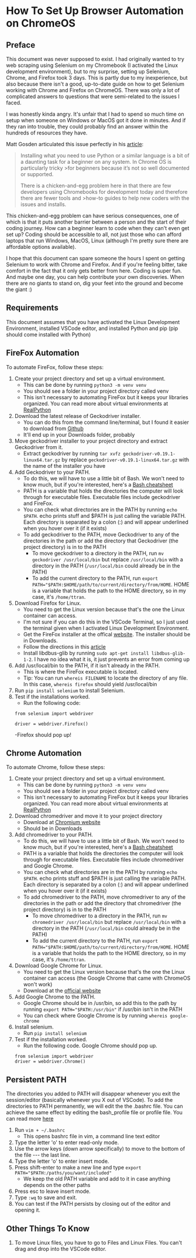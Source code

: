 # How To Set Up Browser Automation on ChromeOS

## Preface
This document was never supposed to exist. I had originally wanted to try web scraping using Selenium on my Chromebook (I activated the Linux development environment), but to my surprise, setting up Selenium, Chrome, and Firefox took 3 days. This is partly due to my inexperience, but also because there isn't a good, up-to-date guide on how to get Selenium working with Chrome and Firefox on ChromeOS. There was only a lot of complicated answers to questions that were semi-related to the issues I faced.

I was honestly kinda angry. It's unfair that I had to spend so much time on setup when someone on Windows or MacOS got it done in minutes. And if they ran into trouble, they could probably find an answer within the hundreds of resources they have. 

Matt Gosden articulated this issue perfectly in his [article](https://medium.com/swlh/is-a-chromebook-good-for-coding-and-data-science-322babcd5512):

>Installing what you need to use Python or a similar language is a bit of a daunting task for a beginner on any system. In Chrome OS is particularly tricky >for beginners because it’s not so well documented or supported.
>
>There is a chicken-and-egg problem here in that there are few developers using Chromebooks for development today and therefore there are fewer tools and >how-to guides to help new coders with the issues and installs.

This chicken-and-egg problem can have serious consequences, one of which is that it puts another barrier between a person and the start of their coding journey. How can a beginner learn to code when they can't even get set up? Coding should be accessible to all, not just those who can afford laptops that run Windows, MacOS, Linux (although I'm pretty sure there are affordable options available).

I hope that this document can spare someone the hours I spent on getting Selenium to work with Chrome and Firefox. And if you're feeling bitter, take comfort in the fact that it only gets better from here. Coding is super fun. And maybe one day, you can help contribute your own discoveries. When there are no giants to stand on, dig your feet into the ground and become the giant :)

## Requirements
This document assumes that you have activated the Linux Development Environment, installed VSCode editor, and installed Python and pip (pip should come installed with Python)

## FireFox Automation
To automate FireFox, follow these steps:

1. Create your project directory and set up a virtual environment.
   - This can be done by running `python3 -m venv venv`
   - You should see a folder in your project directory called venv
   - This isn't necessary to automating FireFox but it keeps your libraries organized. You can read more about virtual environments at [RealPython](https://realpython.com/python-virtual-environments-a-primer/)
2. Download the latest release of Geckodriver installer.
   - You can do this from the command line/terminal, but I found it easier to download from [Github](https://github.com/mozilla/geckodriver/releases)
   - It'll end up in your Downloads folder, probably
3. Move geckodriver installer to your project directory and extract Geckodriver from it.
   - Extract geckodriver by running `tar xvfz geckodriver-v0.19.1-linux64.tar.gz` by replace `geckodriver-v0.19.1-linux64.tar.gz` with the name of the installer you have
4. Add Geckodriver to your PATH.
   - To do this, we will have to use a little bit of Bash. We won't need to know much, but if you're interested, here's a [Bash cheatsheet](https://devhints.io/bash)
   - PATH is a variable that holds the directories the computer will look through for executable files. Executable files include geckodriver and FireFox.
   - You can check what directories are in the PATH by running `echo $PATH`. echo prints stuff and $PATH is just calling the variable PATH. Each directory is separated by a colon (:) and will appear underlined when you hover over it (if it exists)
   - To add geckodriver to the PATH, move Geckodriver to any of the directories in the path or add the directory that Geckodriver (the project directory) is in to the PATH
     - To move geckodriver to a directory in the PATH, run `mv geckodriver /usr/local/bin` but replace `/usr/local/bin` with a directory in the PATH (`/usr/local/bin` could already be in the PATH)
     - To add the current directory to the PATH, run `export PATH="$PATH:$HOME/path/to/current/directory/from/HOME`. HOME is a variable that holds the path to the HOME directory, so in my case, it's `/home/ttran`.
5. Download Firefox for Linux.
   - You need to get the Linux version because that's the one the Linux container can access.
   - I'm not sure if you can do this in the VSCode Terminal, so I just used the terminal given when I activated Linux Development Environment.
   - Get the FireFox installer at the offical [website](https://www.mozilla.org/en-US/firefox/linux/). The installer should be in Downloads.
   - Follow the directions in this [article](https://support.mozilla.org/en-US/kb/install-firefox-linux)
   - Install libdbus-glib by running `sudo apt-get install libdbus-glib-1-2`. I have no idea what it is, it just prevents an error from coming up
6. Add /usr/local/bin to the PATH, if it isn't already in the PATH.
   - This is where the FireFox executable is located.
   - Tip: You can run `whereis FILENAME` to locate the directory of any file. In this case, `whereis firefox` should yield /usr/local/bin
7. Run `pip install selenium` to install Selenium.
8. Test if the installations worked.
   - Run the following code:
   ```
   from selenium import webdriver

   driver = webdriver.Firefox()
   ```
   -Firefox should pop up!

## Chrome Automation
To automate Chrome, follow these steps:

1. Create your project directory and set up a virtual environment.
   - This can be done by running `python3 -m venv venv`
   - You should see a folder in your project directory called venv
   - This isn't necessary to automating FireFox but it keeps your libraries organized. You can read more about virtual environments at [RealPython](https://realpython.com/python-virtual-environments-a-primer/)
2. Download chromedriver and move it to your project directory
   - Download at [Chromium website](https://chromedriver.chromium.org/downloads)
   - Should be in Downloads
3. Add chromedriver to your PATH.
   - To do this, we will have to use a little bit of Bash. We won't need to know much, but if you're interested, here's a [Bash cheatsheet](https://devhints.io/bash)
   - PATH is a variable that holds the directories the computer will look through for executable files. Executable files include chromedriver and Google Chrome.
   - You can check what directories are in the PATH by running `echo $PATH`. echo prints stuff and $PATH is just calling the variable PATH. Each directory is separated by a colon (:) and will appear underlined when you hover over it (if it exists)
   - To add chromedriver to the PATH, move chromedriver to any of the directories in the path or add the directory that chromedriver (the project directory) is in to the PATH
     - To move chromedriver to a directory in the PATH, run `mv chromedriver /usr/local/bin` but replace `/usr/local/bin` with a directory in the PATH (`/usr/local/bin` could already be in the PATH)
     - To add the current directory to the PATH, run `export PATH="$PATH:$HOME/path/to/current/directory/from/HOME`. HOME is a variable that holds the path to the HOME directory, so in my case, it's `/home/ttran`.
4. Download Google Chrome for Linux.
   - You need to get the Linux version because that's the one the Linux container can access (the Google Chrome that came with ChromeOS won't work)
   - Download at the [official website](https://www.google.com/chrome/downloads/?platform=linux)
5. Add Google Chrome to the PATH.
   - Google Chrome should be in /usr/bin, so add this to the path by running `export PATH="$PATH:/usr/bin"` if /usr/bin isn't in the PATH
   - You can check where Google Chrome is by running `whereis google-chrome`
6. Install selenium.
   - Run `pip install selenium`
8. Test if the installation worked.
   - Run the following code. Google Chrome should pop up.
   ```
   from selenium import webdriver
   driver = webdriver.Chrome()
   ```
## Persistent PATH
The directories you added to PATH will disappear whenever you exit the session/editor (basically whenever you X out of VSCode). To add the directories to PATH permanently, we will edit the the .bashrc file. You can achieve the same effect by editing the bash_profile file or profile file. You can read more [here](https://stackabuse.com/how-to-permanently-set-path-in-linux/)

1. Run `vim + ~/.bashrc`
   - This opens bashrc file in vim, a command line text editor
2. Type the letter 'o' to enter read-only mode.
3. Use the arrow keys (down arrow specifically) to move to the bottom of the file --- the last line.
4. Type the letter 'o' to enter insert mode.
5. Press shift-enter to make a new line and type `export PATH="$PATH:/paths/you/want/included"`
   - We keep the old PATH variable and add to it in case anything depends on the other paths
6. Press esc to leave insert mode.
7. Type `:wq` to save and exit.
8. You can test if the PATH persists by closing out of the editor and opening it.

## Other Things To Know
1. To move Linux files, you have to go to Files and Linux Files. You can't drag and drop into the VSCode editor.
